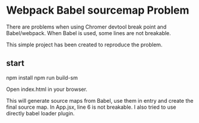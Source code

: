 # Webpack Babel sourcemap Problem

There are problems when using Chromer devtool break point and Babel/webpack.
When Babel is used, some lines are not breakable.

This simple project has been created to reproduce the problem.

## start

npm install
npm run build-sm

Open index.html in your browser.

This will generate source maps from Babel, use them in entry and create the final source map.
In App.jsx, line 6 is not breakable.
I also tried to use directly babel loader plugin.
